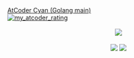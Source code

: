 <div align="left">
  <a href="https://atcoder.jp/users/yoyuuhi" target="_blank">AtCoder Cyan (Golang main) <br>
  <img alt="my_atcoder_rating" src="https://badgen.org/img/atcoder/yoyuuhi/rating/algorithm?style=flat">
  </a>
</div><br>
<div align="center"><img align="center" src="http://github-profile-summary-cards.vercel.app/api/cards/profile-details?username=Yoyuuhi&theme=github" /></div>
<br>
<div align="center">
  <img align="center" src="http://github-profile-summary-cards.vercel.app/api/cards/most-commit-language?username=Yoyuuhi&theme=github" />
  <img align="center" src="http://github-profile-summary-cards.vercel.app/api/cards/productive-time?username=Yoyuuhi&theme=github&utcOffset=9" />
</div>
